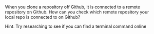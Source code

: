 When you clone a repository off Github, it is connected to a remote repository on Github.
How can you check which remote repository your local repo is connected to on Github?

Hint: Try researching to see if you can find a terminal command online 